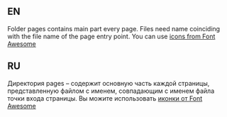 EN
-------------

Folder pages contains main part every page. Files need name coinciding with the file name of the page entry point.
You can use <a href="http://fontawesome.io/icon">icons from Font Awesome</a>

RU
-------------

Директория pages – содержит основную часть каждой страницы, представленную файлом с именем, совпадающим с именем файла точки входа страницы.
Вы можите использовать <a href="http://fontawesome.io/icon">иконки от Font Awesome</a>